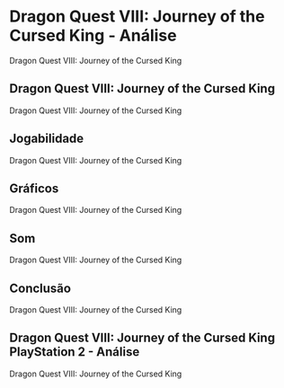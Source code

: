 ---
---

# Dragon Quest VIII: Journey of the Cursed King - Análise

Dragon Quest VIII: Journey of the Cursed King

## Dragon Quest VIII: Journey of the Cursed King

Dragon Quest VIII: Journey of the Cursed King

## Jogabilidade

Dragon Quest VIII: Journey of the Cursed King

## Gráficos

Dragon Quest VIII: Journey of the Cursed King

## Som

Dragon Quest VIII: Journey of the Cursed King

## Conclusão

Dragon Quest VIII: Journey of the Cursed King

## Dragon Quest VIII: Journey of the Cursed King PlayStation 2 - Análise

Dragon Quest VIII: Journey of the Cursed King
